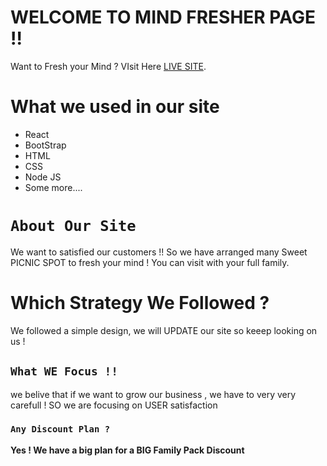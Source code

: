 # WELCOME TO MIND FRESHER PAGE !!

Want to Fresh your Mind ? VIsit Here [LIVE SITE](https://mind-fresher-99961.web.app/).

# What we used in our site

* React
* BootStrap
* HTML
* CSS
* Node JS
* Some more....

# `About Our Site`

We want to satisfied our customers !! So we have arranged many Sweet PICNIC SPOT to fresh your mind ! You can visit with your full family.



# Which Strategy We Followed ?

We followed a simple design, we will UPDATE our site so keeep looking on us !


## `What WE Focus !!`

we belive that if we want to grow our business , we have to very very carefull ! SO we are focusing on USER satisfaction 

### `Any Discount Plan ?`

**Yes ! We have a big plan for a BIG Family Pack Discount**

